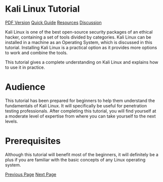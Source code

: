 # Kali Linux Tutorial
[PDF Version](../kali_linux/kali_linux_pdf_version.md)
[Quick Guide](../kali_linux/kali_linux_quick_guide.md)
[Resources](../kali_linux/kali_linux_useful_resources.md)
[Discussion](../kali_linux/kali_linux_discussion.md)

Kali Linux is one of the best open-source security packages of an ethical hacker, containing a set of tools divided by categories. Kali Linux can be installed in a machine as an Operating System, which is discussed in this tutorial. Installing Kali Linux is a practical option as it provides more options to work and combine the tools.

This tutorial gives a complete understanding on Kali Linux and explains how to use it in practice.

# Audience
This tutorial has been prepared for beginners to help them understand the fundamentals of Kali Linux. It will specifically be useful for penetration testing professionals. After completing this tutorial, you will find yourself at a moderate level of expertise from where you can take yourself to the next levels.

# Prerequisites
Although this tutorial will benefit most of the beginners, it will definitely be a plus if you are familiar with the basic concepts of any Linux operating system.


[Previous Page](../kali_linux/index.md) [Next Page](../kali_linux/kali_linux_installation_and_configuration.md) 

